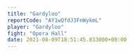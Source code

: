 ```yaml
---
title: "Gardyloo"
reportCode: "AY1wQfdJ3FnWykmL"
player: "Gardyloo"
fight: "Opera Hall"
date: 2021-08-09T18:51:45.833000+00:00
---
```

